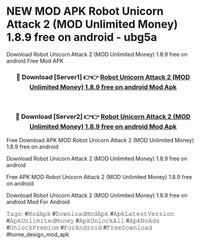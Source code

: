 # NEW MOD APK Robot Unicorn Attack 2 (MOD Unlimited Money) 1.8.9 free on android - ubg5a
Download Robot Unicorn Attack 2 (MOD Unlimited Money) 1.8.9 free on android Free Mod APK

<div align="center">
<h3>🔴 Download [Server1] 👉👉 <a href="https://apk-comot.site?title=Robot_Unicorn_Attack_2_(MOD_Unlimited_Money)_1.8.9_free_on_android">Robot Unicorn Attack 2 (MOD Unlimited Money) 1.8.9 free on android Mod Apk</a></h3><br>

<h3>🔴 Download [Server2] 👉👉 <a href="https://apk-comot.site?title=Robot_Unicorn_Attack_2_(MOD_Unlimited_Money)_1.8.9_free_on_android">Robot Unicorn Attack 2 (MOD Unlimited Money) 1.8.9 free on android Mod Apk</a></h3>
</div>


Free Download APK MOD Robot Unicorn Attack 2 (MOD Unlimited Money) 1.8.9 free on android

Download Robot Unicorn Attack 2 (MOD Unlimited Money) 1.8.9 free on android 

Free APK MOD Robot Unicorn Attack 2 (MOD Unlimited Money) 1.8.9 free on android 

Download Robot Unicorn Attack 2 (MOD Unlimited Money) 1.8.9 free on android Mod For Android

𝚃𝚊𝚐𝚜: #𝙼𝚘𝚍𝙰𝚙𝚔 #𝙳𝚘𝚠𝚗𝚕𝚘𝚊𝚍𝙼𝚘𝚍𝙰𝚙𝚔 #𝙰𝚙𝚔𝙻𝚊𝚝𝚎𝚜𝚝𝚅𝚎𝚛𝚜𝚒𝚘𝚗 #𝙰𝚙𝚔𝚄𝚗𝚕𝚒𝚖𝚒𝚝𝚎𝚍𝙼𝚘𝚗𝚎𝚢 #𝙰𝚙𝚔𝚄𝚗𝚕𝚘𝚌𝚔𝙰𝚕𝚕 #𝙰𝚙𝚔𝙽𝚘𝙰𝚍𝚜 #𝚄𝚗𝚕𝚘𝚌𝚔𝙿𝚛𝚎𝚖𝚒𝚞𝚖 #𝙵𝚘𝚛𝙰𝚗𝚍𝚛𝚘𝚒𝚍 #𝙵𝚛𝚎𝚎𝙳𝚘𝚠𝚗𝚕𝚘𝚊𝚍 #home_design_mod_apk